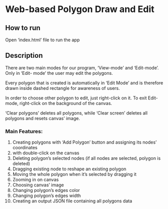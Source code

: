 # Web-based Polygon Draw and Edit


## How to run
Open ‘index.html’ file to run the app


## Description
There are two main modes for our program, ‘View-mode’ and ‘Edit-mode’. Only in ‘Edit-
mode’ the user may edit the polygons.

Every polygon that is created is automatically in ‘Edit Mode’ and is therefore drawn inside
dashed rectangle for awareness of users.

In order to choose other polygon to edit, just right-click on it. To exit Edit-mode, right-click
on the background of the canvas.

‘Clear polygons’ deletes all polygons, while ‘Clear screen’ deletes all polygons and resets
canvas’ image.

### Main Features:
1. Creating polygons with ‘Add Polygon’ button and assigning its nodes’ coordinates
2. with double-click on the canvas
3. Deleting polygon’s selected nodes (if all nodes are selected, polygon is deleted)
4. Dragging existing node to reshape an existing polygon
5. Moving the whole polygon when it’s selected by dragging it
6. Zooming in on canvas
7. Choosing canvas’ image
8. Changing polygon’s edges color
9. Changing polygon’s edges width
10. Creating an output JSON file containing all polygons data
